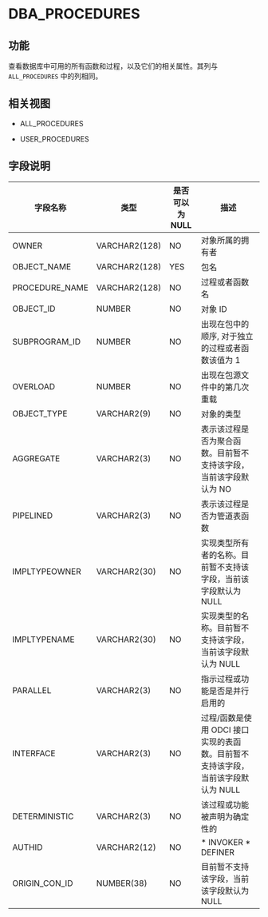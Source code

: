 DBA_PROCEDURES 
===================================



功能 
-----------

查看数据库中可用的所有函数和过程，以及它们的相关属性。其列与 `ALL_PROCEDURES` 中的列相同。

相关视图 
-------------

* ALL_PROCEDURES

  

* USER_PROCEDURES

  




字段说明 
-------------



|    **字段名称**    |    **类型**     | **是否可以为 NULL** |                                                   **描述**                                                    |
|----------------|---------------|----------------|-------------------------------------------------------------------------------------------------------------|
| OWNER          | VARCHAR2(128) | NO             | 对象所属的拥有者                                                                                                    |
| OBJECT_NAME    | VARCHAR2(128) | YES            | 包名                                                                                                          |
| PROCEDURE_NAME | VARCHAR2(128) | NO             | 过程或者函数名                                                                                                     |
| OBJECT_ID      | NUMBER        | NO             | 对象 ID                                                                                                       |
| SUBPROGRAM_ID  | NUMBER        | NO             | 出现在包中的顺序, 对于独立的过程或者函数该值为 1                                                                                  |
| OVERLOAD       | NUMBER        | NO             | 出现在包源文件中的第几次重载                                                                                              |
| OBJECT_TYPE    | VARCHAR2(9)   | NO             | 对象的类型                                                                                                       |
| AGGREGATE      | VARCHAR2(3)   | NO             | 表示该过程是否为聚合函数。目前暂不支持该字段，当前该字段默认为 NO                                                                          |
| PIPELINED      | VARCHAR2(3)   | NO             | 表示该过程是否为管道表函数                                                                                               |
| IMPLTYPEOWNER  | VARCHAR2(30)  | NO             | 实现类型所有者的名称。目前暂不支持该字段，当前该字段默认为 NULL                                                                          |
| IMPLTYPENAME   | VARCHAR2(30)  | NO             | 实现类型的名称。目前暂不支持该字段，当前该字段默认为 NULL                                                                             |
| PARALLEL       | VARCHAR2(3)   | NO             | 指示过程或功能是否是并行启用的                                                                                             |
| INTERFACE      | VARCHAR2(3)   | NO             | 过程/函数是使用 ODCI 接口实现的表函数。目前暂不支持该字段，当前该字段默认为 NULL                                                              |
| DETERMINISTIC  | VARCHAR2(3)   | NO             | 该过程或功能被声明为确定性的                                                                                              |
| AUTHID         | VARCHAR2(12)  | NO             | * INVOKER   * DEFINER    |
| ORIGIN_CON_ID  | NUMBER(38)    | NO             | 目前暂不支持该字段，当前该字段默认为 NULL                                                                                     |



